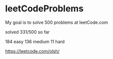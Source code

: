# leetCodeProblems
My goal is to solve 500 problems at leetCode.com

solved 331/500 so far

184 easy
136 medium
11 hard


https://leetcode.com/olsh/

